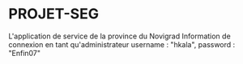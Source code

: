# PROJET-SEG
L'application de service de la province du Novigrad 
Information de connexion en tant qu'administrateur username : "hkala", password : "Enfin07"
